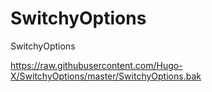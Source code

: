 SwitchyOptions
==============

SwitchyOptions

https://raw.githubusercontent.com/Hugo-X/SwitchyOptions/master/SwitchyOptions.bak

